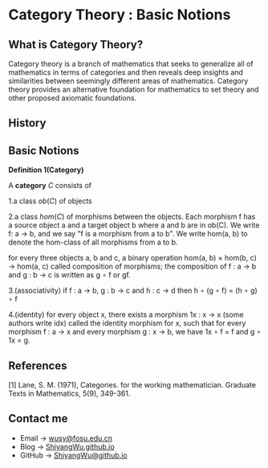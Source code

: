 # Category Theory : Basic Notions

<script src="https://cdn.mathjax.org/mathjax/latest/MathJax.js?config=TeX-AMS-MML_HTMLorMML" type="text/javascript"></script> <script type="text/x-mathjax-config"> MathJax.Hub.Config({ tex2jax: { skipTags: ['script', 'noscript', 'style', 'textarea', 'pre'], inlineMath: [['$','$']] } }); </script>

## What is Category Theory?

Category theory is a branch of mathematics that seeks to generalize all of mathematics in terms of categories and then reveals deep insights and similarities between seemingly different areas of mathematics. Category theory provides an alternative foundation for mathematics to set theory and other proposed axiomatic foundations.

## History

## Basic Notions

**Definition 1(Category)**

A **category** $C$ consists of

1.a class $ob(C)$ of objects

2.a class $hom(C)$ of morphisms between the objects. Each morphism f has a source object a and a target object b where a and b are in ob(C). We write f: a → b, and we say "f is a morphism from a to b". We write hom(a, b) to denote the hom-class of all morphisms from a to b. 

for every three objects a, b and c, a binary operation hom(a, b) × hom(b, c) → hom(a, c) called composition of morphisms; the composition of f : a → b and g : b → c is written as g ∘ f or gf.

3.(associativity) if f : a → b, g : b → c and h : c → d then h ∘ (g ∘ f) = (h ∘ g) ∘ f

4.(identity) for every object x, there exists a morphism 1x : x → x (some authors write idx) called the identity morphism for x, such that for every morphism f : a → x and every morphism g : x → b, we have 1x ∘ f = f and g ∘ 1x = g.

## References

[1] Lane, S. M. (1971), Categories. for the working mathematician. Graduate Texts in Mathematics, 5(9), 349-361.

## Contact me

* Email -> <wusy@fosu.edu.cn>
* Blog -> [ShiyangWu.github.io](https://shiyangwu.github.io/)
* GitHub -> [ShiyangWu@github.io](https://github.com/ShiyangWu/ShiyangWu.github.io/blob/master/README.md)

